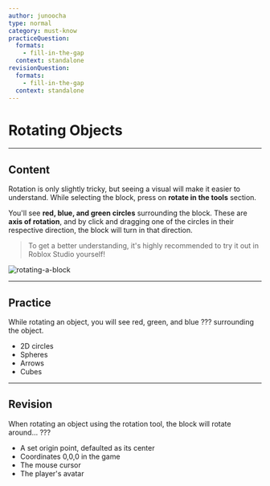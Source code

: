```yaml
---
author: junoocha
type: normal
category: must-know
practiceQuestion:
  formats:
    - fill-in-the-gap
  context: standalone
revisionQuestion:
  formats:
    - fill-in-the-gap
  context: standalone
---
```


# Rotating Objects
---

## Content
Rotation is only slightly tricky, but seeing a visual will make it easier to understand. While selecting the block, press on **rotate in the tools** section.

You'll see **red, blue, and green circles** surrounding the block. These are **axis of rotation**, and by click and dragging one of the circles in their respective direction, the block will turn in that direction.

> To get a better understanding, it's highly recommended to try it out in Roblox Studio yourself!

![rotating-a-block](https://img.enkipro.com/7114e1a7e3e1a2bd4c501230a8228130.png)

---

## Practice

While rotating an object, you will see red, green, and blue ??? surrounding the object.

- 2D circles
- Spheres
- Arrows
- Cubes

---

## Revision

When rotating an object using the rotation tool, the block will rotate around... ???

- A set origin point, defaulted as its center
- Coordinates 0,0,0 in the game
- The mouse cursor
- The player's avatar